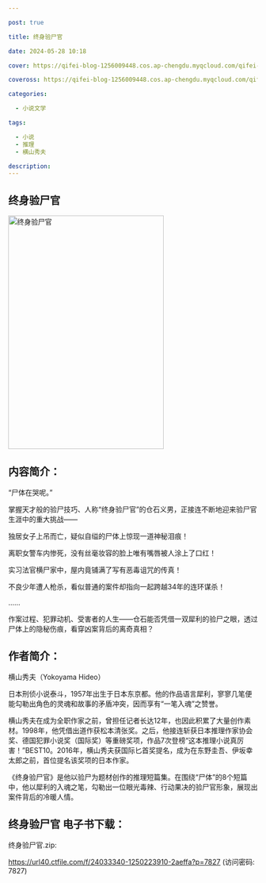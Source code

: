```yaml
---

post: true

title: 终身验尸官

date: 2024-05-28 10:18

cover: https://qifei-blog-1256009448.cos.ap-chengdu.myqcloud.com/qifei-blog/65eedb809f345e8d03a2813d.jpg

coveross: https://qifei-blog-1256009448.cos.ap-chengdu.myqcloud.com/qifei-blog/65eedb809f345e8d03a2813d.jpg

categories:

  - 小说文学

tags:

  - 小说
  - 推理
  - 横山秀夫

description:
---
```


##  终身验尸官

<img alt="终身验尸官 " class="aligncenter loading" data-was-processed="true" decoding="async" fetchpriority="high" height="471" src="https://qifei-blog-1256009448.cos.ap-chengdu.myqcloud.com/qifei-blog/65eedb809f345e8d03a2813d.jpg" style="cursor: zoom-in;" width="314"/>

## 内容简介：

“尸体在哭呢。”

掌握天才般的验尸技巧、人称“终身验尸官”的仓石义男，正接连不断地迎来验尸官生涯中的重大挑战——

独居女子上吊而亡，疑似自缢的尸体上惊现一道神秘泪痕！

离职女警车内惨死，没有丝毫妆容的脸上唯有嘴唇被人涂上了口红！

实习法官横尸家中，屋内竟铺满了写有恶毒诅咒的传真！

不良少年遭人枪杀，看似普通的案件却指向一起跨越34年的连环谋杀！

……

作案过程、犯罪动机、受害者的人生——仓石能否凭借一双犀利的验尸之眼，透过尸体上的隐秘伤痕，看穿凶案背后的离奇真相？

## 作者简介：

横山秀夫（Yokoyama Hideo）

日本刑侦小说泰斗，1957年出生于日本东京都。他的作品语言犀利，寥寥几笔便能勾勒出角色的灵魂和故事的矛盾冲突，因而享有“一笔入魂”之赞誉。

横山秀夫在成为全职作家之前，曾担任记者长达12年，也因此积累了大量创作素材。1998年，他凭借出道作获松本清张奖。之后，他接连斩获日本推理作家协会奖、德国犯罪小说奖（国际奖）等重磅奖项，作品7次登榜“这本推理小说真厉害！”BEST10。2016年，横山秀夫获国际匕首奖提名，成为在东野圭吾、伊坂幸太郎之前，首位提名该奖项的日本作家。

《终身验尸官》是他以验尸为题材创作的推理短篇集。在围绕“尸体”的8个短篇中，他以犀利的入魂之笔，勾勒出一位眼光毒辣、行动果决的验尸官形象，展现出案件背后的冷暖人情。

## 终身验尸官 电子书下载：



终身验尸官.zip: 

https://url40.ctfile.com/f/24033340-1250223910-2aeffa?p=7827 (访问密码: 7827)
